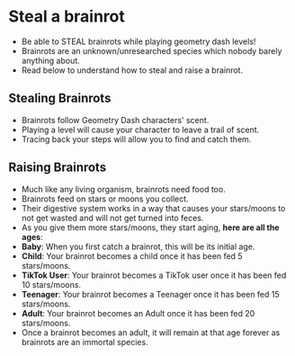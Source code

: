 # Steal a brainrot

- Be able to STEAL brainrots while playing geometry dash levels!
- Brainrots are an unknown/unresearched species which nobody barely anything about.
- Read below to understand how to steal and raise a brainrot.

## Stealing Brainrots
- Brainrots follow Geometry Dash characters' scent.
- Playing a level will cause your character to leave a trail of scent.
- Tracing back your steps will allow you to find and catch them.

## Raising Brainrots
- Much like any living organism, brainrots need food too.
- Brainrots feed on stars or moons you collect.
- Their digestive system works in a way that causes your stars/moons to not get wasted and will not get turned into feces.
- As you give them more stars/moons, they start aging, **here are all the ages**:
- **Baby**: When you first catch a brainrot, this will be its initial age.
- **Child**: Your brainrot becomes a child once it has been fed 5 stars/moons.
- **TikTok User**: Your brainrot becomes a TikTok user once it has been fed 10 stars/moons.
- **Teenager**: Your brainrot becomes a Teenager once it has been fed 15 stars/moons.
- **Adult**: Your brainrot becomes an Adult once it has been fed 20 stars/moons.
- Once a brainrot becomes an adult, it will remain at that age forever as brainrots are an immortal species.
